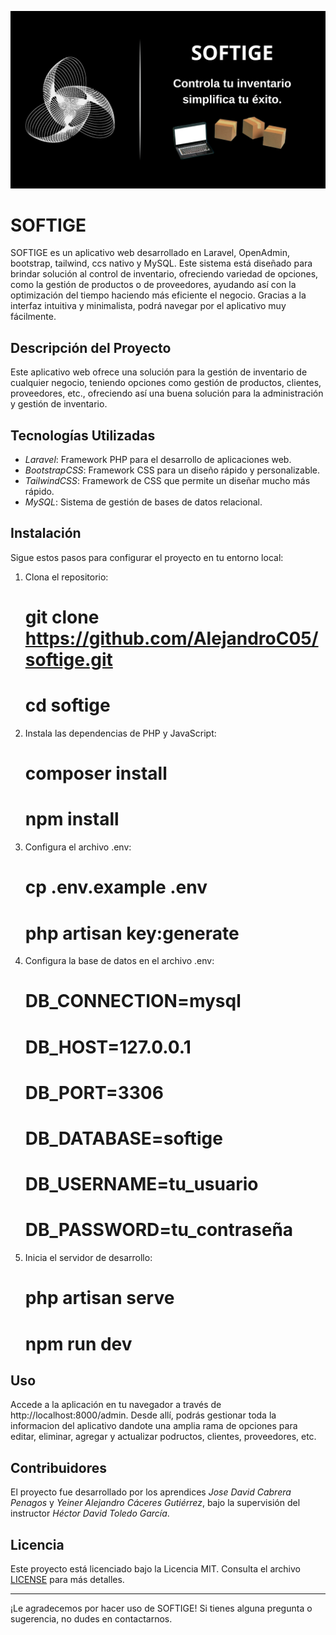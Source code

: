 <p align="center">
  <img src="./public/images/readme.png" alt="Logo">
</p>

# SOFTIGE


SOFTIGE es un aplicativo web desarrollado en Laravel, OpenAdmin, bootstrap, tailwind, ccs nativo y MySQL. Este sistema está diseñado para brindar solución al control de inventario, ofreciendo variedad de opciones, como la gestión de productos o de proveedores, ayudando así con la optimización del tiempo haciendo más eficiente el negocio.
Gracias a la interfaz intuitiva y minimalista, podrá navegar por el aplicativo muy fácilmente.

## Descripción del Proyecto

Este aplicativo web ofrece una solución para la gestión de inventario de cualquier negocio, teniendo opciones como gestión de productos, clientes, proveedores, etc., ofreciendo así una buena solución para la administración y gestión de inventario. 

## Tecnologías Utilizadas

- *Laravel*: Framework PHP para el desarrollo de aplicaciones web.
- *BootstrapCSS*: Framework CSS para un diseño rápido y personalizable.
- *TailwindCSS*: Framework de CSS que permite un diseñar mucho más rápido.
- *MySQL*: Sistema de gestión de bases de datos relacional.

## Instalación

Sigue estos pasos para configurar el proyecto en tu entorno local:

1. Clona el repositorio:
   # git clone https://github.com/AlejandroC05/softige.git
   # cd softige
   

2. Instala las dependencias de PHP y JavaScript:
   # composer install
   # npm install
   

3. Configura el archivo .env:
   # cp .env.example .env
   # php artisan key:generate
   

4. Configura la base de datos en el archivo .env:
   # DB_CONNECTION=mysql
   # DB_HOST=127.0.0.1
   # DB_PORT=3306
   # DB_DATABASE=softige
   # DB_USERNAME=tu_usuario
   # DB_PASSWORD=tu_contraseña
   

6. Inicia el servidor de desarrollo:
   # php artisan serve
   # npm run dev
   

## Uso

Accede a la aplicación en tu navegador a través de http://localhost:8000/admin. Desde allí, podrás gestionar toda la informacion del aplicativo dandote una amplia rama de opciones para editar, eliminar, agregar y actualizar podructos, clientes, proveedores, etc.

## Contribuidores

El proyecto fue desarrollado por los aprendices *Jose David Cabrera Penagos* y *Yeiner Alejandro Cáceres Gutiérrez*, bajo la supervisión del instructor *Héctor David Toledo García*.

## Licencia

Este proyecto está licenciado bajo la Licencia MIT. Consulta el archivo [LICENSE](LICENSE) para más detalles.

---

¡Le agradecemos por hacer uso de SOFTIGE! Si tienes alguna pregunta o sugerencia, no dudes en contactarnos.
